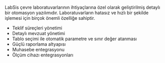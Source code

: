 LabSis çevre laboratuvarlarının ihtiyaçlarına özel olarak geliştirilmiş detaylı bir otomasyon yazılımıdır.
Laboratuvarların hatasız ve hızlı bir şekilde işlemesi için birçok önemli özelliğe sahiptir.
* Teklif süreçleri yönetimi
* Detaylı mevzuat yönetimi
* Tablo seçimi ile otomatik parametre ve sınır değer atanması
* Güçlü raporlama altyapısı
* Muhasebe entegrasyonu
* Ölçüm cihazı entegrasyonları
